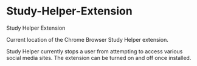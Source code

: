 # Study-Helper-Extension
Study Helper Extension

Current location of the Chrome Browser Study Helper extension.

Study Helper currently stops a user from attempting to access various social media sites. The extension can be turned on and off once installed.
